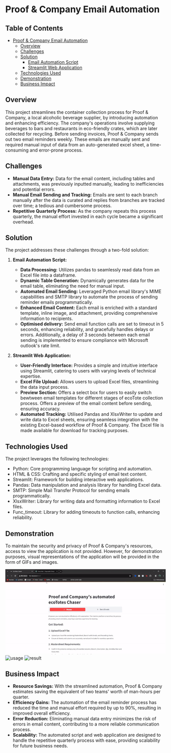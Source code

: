 # Proof & Company Email Automation

## Table of Contents

- [Proof & Company Email Automation](#proof--company-email-automation)
  - [Overview](#overview)
  - [Challenges](#challenges)
  - [Solution](#solution)
    - [Email Automation Script](#email-automation-script)
    - [Streamlit Web Application](#streamlit-web-application)
  - [Technologies Used](#technologies-used)
  - [Demonstration](#demonstration)
  - [Business Impact](#business-impact)

## Overview

This project streamlines the container collection process for Proof & Company, a local alcoholic beverage supplier, by introducing automation and enhancing efficiency. The company's operations involve supplying beverages to bars and restaurants in eco-friendly crates, which are later collected for recycling. Before sending invoices, Proof & Company sends out two email reminders weekly. These emails are manually sent and required manual input of data from an auto-generated excel sheet, a time-consuming and error-prone process.

## Challenges

- **Manual Data Entry:** Data for the email content, including tables and attachments, was previously inputted manually, leading to inefficiencies and potential errors.
- **Manual Email Sending and Tracking:** Emails are sent to each branch manually after the data is curated and replies from branches are tracked over time; a tedious and cumbersome process.
- **Repetitive Quarterly Process:** As the company repeats this process quarterly, the manual effort invested in each cycle became a significant overhead.

## Solution

The project addresses these challenges through a two-fold solution:

1. **Email Automation Script:**
   - **Data Processing:** Utilizes pandas to seamlessly read data from an Excel file into a dataframe.
   - **Dynamic Table Generation:** Dynamically generates data for the email table, eliminating the need for manual input.
   - **Automated Email Sending:** Leveraged Python email library's MIME capabilities and SMTP library to automate the process of sending reminder emails programmatically.
   - **Enhanced Email Content:** Each email is enriched with a standard template, inline image, and attachment, providing comprehensive information to recipients.
   - **Optimised delivery:** Send email function calls are set to timeout in 5 seconds, enhancing reliability, and gracefully handles delays or errors. Additionally, a delay of 3 seconds between each email sending is implemented to ensure compliance with Microsoft outlook's rate limit.
    
2. **Streamlit Web Application:**
   - **User-Friendly Interface:** Provides a simple and intuitive interface using Streamlit, catering to users with varying levels of technical expertise.
   - **Excel File Upload:** Allows users to upload Excel files, streamlining the data input process.
   - **Preview Section:** Offers a select box for users to easily switch bewtween email templates for different stages of ecoTote collection process. Offers a preview of the email content before sending, ensuring accuracy.
   - **Automated Tracking:** Utilised Pandas and XlsxWriter to update and write data to Excel sheets, ensuring seamless integration with the existing Excel-based workflow of Proof & Company. The Excel file is made available for download for tracking purposes.

## Technologies Used

The project leverages the following technologies:

- Python: Core programming language for scripting and automation.
- HTML & CSS: Crafting and specific styling of email text content.
- Streamlit: Framework for building interactive web applications.
- Pandas: Data manipulation and analysis library for handling Excel data.
- SMTP: Simple Mail Transfer Protocol for sending emails programmatically.
- XlsxWriter: Library for writing data and formatting information to Excel files.
- Func_timeout: Library for adding timeouts to function calls, enhancing reliability.

## Demonstration

To maintain the security and privacy of Proof & Company's resources, access to view the application is not provided. However, for demonstration purposes, visual representations of the application will be provided in the form of GIFs and images.

![interface](demo/interface.gif)
![usage](demo/usage.gif)
![result](demo/result.gif)

## Business Impact

- **Resource Savings:** With the streamlined automation, Proof & Company estimates saving the equivalent of two teams' worth of man-hours per quarter.
- **Efficiency Gains:** The automation of the email reminder process has reduced the time and manual effort required by up to 90%, resulting in improved overall efficiency.
- **Error Reduction:** Eliminating manual data entry minimizes the risk of errors in email content, contributing to a more reliable communication process.
- **Scalability:** The automated script and web application are designed to handle the repetitive quarterly process with ease, providing scalability for future business needs.


